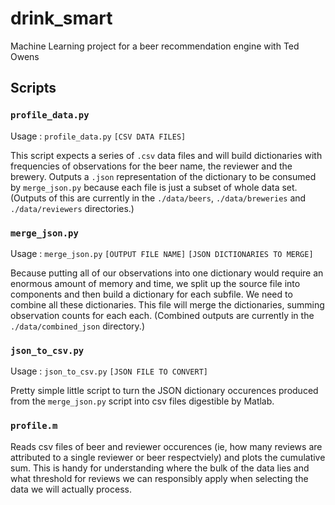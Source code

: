 # drink_smart
Machine Learning project for a beer recommendation engine with Ted Owens

## Scripts

### `profile_data.py`
Usage : `profile_data.py` `[CSV DATA FILES]`

This script expects a series of `.csv` data files and will build dictionaries with frequencies of observations for the beer name, the reviewer and the brewery. Outputs a `.json` representation of the dictionary to be consumed by `merge_json.py` because each file is just a subset of whole data set. (Outputs of this are currently in the `./data/beers`, `./data/breweries` and `./data/reviewers` directories.)

### `merge_json.py`
Usage : `merge_json.py` `[OUTPUT FILE NAME]` `[JSON DICTIONARIES TO MERGE]`

Because putting all of our observations into one dictionary would require an enormous amount of memory and time, we split up the source file into components and then build a dictionary for each subfile. We need to combine all these dictionaries. This file will merge the dictionaries, summing observation counts for each each. (Combined outputs are currently in the `./data/combined_json` directory.)

### `json_to_csv.py`
Usage : `json_to_csv.py` `[JSON FILE TO CONVERT]`

Pretty simple little script to turn the JSON dictionary occurences produced from the `merge_json.py` script into csv files digestible by Matlab.

### `profile.m`

Reads csv files of beer and reviewer occurences (ie, how many reviews are attributed to a single reviewer or beer respectviely) and plots the cumulative sum. This is handy for understanding where the bulk of the data lies and what threshold for reviews we can responsibly apply when selecting the data we will actually process.
